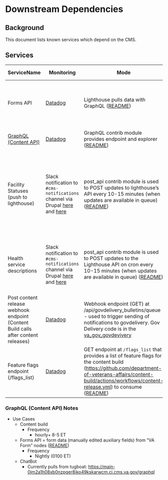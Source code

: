 # Downstream Dependencies

## Background

This document lists known services which depend on the CMS.

## Services

| ServiceName                                                                  | Monitoring                                                                                                                                                                                                                                                                                                                                                                                                                                  | Mode                                                                                                                                                                                                                                                                                                          | Data                                                                                                                               | Alerts                    | Team POC                    | API Username                    |
|------------------------------------------------------------------------------|---------------------------------------------------------------------------------------------------------------------------------------------------------------------------------------------------------------------------------------------------------------------------------------------------------------------------------------------------------------------------------------------------------------------------------------------|---------------------------------------------------------------------------------------------------------------------------------------------------------------------------------------------------------------------------------------------------------------------------------------------------------------|------------------------------------------------------------------------------------------------------------------------------------|---------------------------|---------------------------|---------------------------|
| Forms API                                                                    | [Datadog](https://app.datadoghq.com/synthetics/details/2fc-eae-4zx)                                                                                                                                                                                                                                                                                                                                                                         | Lighthouse pulls data with GraphQL ([README](https://github.com/department-of-veterans-affairs/va.gov-cms/blob/main/READMES/migrations-forms.md#cms-forms-data-to-lighthouse))                                                                                                                              | form data (manually edited auxiliary fields) from “VA Form” nodes                                                                  | Pager Duty - Non Critical | TBD | forms_api
| [GraphQL (Content API)](#graphql-content-api-notes)                          | [Datadog](https://app.datadoghq.com/synthetics/details/2fc-eae-4zx)                                                                                                                                                                                                                                                                                                                                                                         | GraphQL contrib module provides endpoint and explorer ([README](https://github.com/department-of-veterans-affairs/va.gov-cms/blob/main/READMES/graph_ql.md))                                                                                                                                                | All Drupal entities (content & config)                                                                                             | Pager Duty - Non Critical | TBD | content_build_api
| Facility Statuses (push to lighthouse)                                       | Slack notification to `#cms-notifications` channel via Drupal [here](https://github.com/department-of-veterans-affairs/va.gov-cms/blob/main/docroot/modules/custom/va_gov_post_api/src/EventSubscriber/QueueItemProcessedEventSubscriber.php#L104) and [here](https://github.com/department-of-veterans-affairs/va.gov-cms/blob/main/docroot/modules/custom/va_gov_post_api/src/EventSubscriber/QueueProcessedEventSubscriber.php#L107) | post_api contrib module is used to POST updates to lighthouse’s API every 10-15 minutes (when updates are available in queue) ([README](https://github.com/department-of-veterans-affairs/va.gov-cms/blob/main/READMES/vamc-facilities.md#status-changes-to-lighthouse))                                    | Facility statuses (certain fields on VAMC statuses, operating status, additional status info, facility API locator ID used as GID) | Slack                     | TBD | facility_api
| Health service descriptions                                                  | Slack notification to `#cms-notifications` channel via Drupal [here](https://github.com/department-of-veterans-affairs/va.gov-cms/blob/main/docroot/modules/custom/va_gov_post_api/src/EventSubscriber/QueueItemProcessedEventSubscriber.php#L104) and [here](https://github.com/department-of-veterans-affairs/va.gov-cms/blob/main/docroot/modules/custom/va_gov_post_api/src/EventSubscriber/QueueProcessedEventSubscriber.php#L107) | post_api contrib module is used to POST updates to the Lighthouse API on cron every 10-15 minutes (when updates are available in queue) ([README](https://github.com/department-of-veterans-affairs/va.gov-cms/blob/main/READMES/vamc-facilities.md#status-changes-to-lighthouse))                          | Only Covid 19 vaccine service descriptions at this time, but soon to be all health service descriptions.                           | Slack                     | N/A | N/A  
| Post content release webhook endpoint (Content Build calls after content releases) | [Datadog](https://app.datadoghq.com/synthetics/details/ei9-6u7-c44)                                                                                                                                                                                                                                                                                                                                                                         | Webhook endpoint (GET) at /api/govdelivery_bulletins/queue - used to trigger sending of notifications to govdelivery. Gov Delivery code is in the [va_gov_govdevivery](https://github.com/department-of-veterans-affairs/va.gov-cms/tree/main/docroot/modules/custom/va_gov_govdelivery)                    | `?EndTime=` of last successful GQL content query                                                                                   | None                      |
| Feature flags endpoint (/flags_list)                                         | [Datadog](https://app.datadoghq.com/synthetics/details/tvy-z92-4qd)                                                                                                                                                                                                                                                                                                                                                                         | GET endpoint at `/flags_list` that provides a list of feature flags for the content build (https://github.com/department-of-veterans-affairs/content-build/actions/workflows/content-release.yml) to consume ([README](https://github.com/department-of-veterans-affairs/va.gov-cms/blob/main/READMES/interfaces.md#featureflags)) | Feature flags that control whether certain products are enabled                                                                    | None                      |
### GraphQL (Content API) Notes

 * Use Cases
     * Content build
         * Frequency
             * hourly+ 8-5 ET
     * Forms API = form data (manually edited auxiliary fields) from “VA Form” nodes ([README](https://github.com/department-of-veterans-affairs/va.gov-cms/blob/main/READMES/migrations-forms.md#cms-forms-data-to-lighthouse))
         * Frequency
             * Nightly (0100 ET)
     * ChatBot
         * Currently pulls from tugboat: https://main-0jm2a1h08xb0nzpger8iko49kskarwcm.ci.cms.va.gov/graphql  

